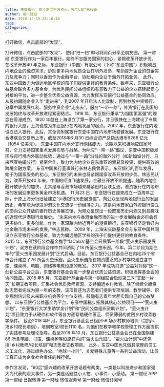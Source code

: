 ```yaml
---
title: 东亚银行：百年发展不忘初心，唯“大爱”永传承
author: 第一财经
date: 2018-12-19 23:16:16
tags: 
categories: 
---
```

打开微信，点击底部的“发现”，
<!-- more -->
打开微信，点击底部的“发现”，
使用“扫一扫”即可将网页分享至朋友圈。
第一财经
东亚银行作为一家百年银行，始终不忘服务国家的初心，紧跟改革开放步伐。在改革开放40 年之际，东亚银行（中国）有限公司（下称“东亚中国”）积极响应内地企业的融资需求，协助更多内地优质企业在境外发债，帮助提升企业的资金实力及竞争力；同时以香港作为金融平台，协助境内企业于海外开拓业务。
此外，东亚中国致力为偏远地区学校的孩子们提供更好的教育条件。数年来，东亚银行公益基金联合多方基金会，为优秀民间公益组织和有意致力于公益的企业搭建起爱心对接的平台，进一步整合优质公益资源，大力发挥东亚银行公益基金的协同效应。
从最初跟随企业入华“走进来”，到2007 年开启法人化改制，再到参股中资银行、分享中国发展红利、服务中资企业“走出去”，服务“一带一路”，外资银行在我国的发展始终与改革开放进程紧密结合。
1918 年，东亚银行秉承“为祖国策富强”的理念在香港成立，1920 年就在上海设立了第一家分行，并且很快在上海建设了专属的银行大厦，上海也成为东亚银行在内地发展的起点。2007 年，东亚银行在内地设立法人银行。此后，其全资附属银行东亚中国在内地市场稳健发展。东亚银行在香港联合交易所上市，截至2018年6 月30 日综合资产总额达港币8268 亿元（1054 亿美元）。
东亚中国在内地分支行网络庞大，长期以来积极响应国家号召，全力支持国家重点发展布局与战略。为响应“一带一路”倡议，东亚中国积极发挥与母行境内外联动优势，通过与“一带一路”沿线的海外分行（如新加坡分行、马来西亚纳闽分行）紧密合作，致力为内地企业在东南亚的贸易及投资，提供高效的跨境金融方案。
东亚中国执行董事兼行长林志民曾表示，东亚银行的百年发展，始于为国家服务的初心，东亚银行的未来也将紧跟国家改革开放的步伐。林志民认为，改革开放40 年来，中国的经济飞速发展，金融业开放不断提速。随着内地金融开放步伐的加快，尤其是与香港市场越来越紧密的互联互通，港资银行在内地市场的发展迎来更多黄金市场机遇。
11 月23 日，东亚银行在迎来成立一百周年之际，于原上海分行旧址建立“沪港银行历史展览馆”，向公众呈现两地银行业的发展历史，希望能为促进沪港文化交流尽一份绵薄之力。这是内地首家由外资银行设立的面向公众开放的银行历史类展览馆，为观众呈现出一段既富历史内涵又别具趣味的近现代沪港银行发展史。
“未来内地与香港金融市场的进一步发展融合必将会有更多协作、更多创新。作为一家深耕内地近百年的港资银行，东亚银行坚定看好内地金融市场未来的发展。”林志民称。
2009 年，上海宋庆龄基金会与东亚中国共同设立东亚银行公益基金，致力为偏远地区学校的孩子们提供更好的教育条件。2015 年，东亚银行公益基金携手“laCaixa”基金会开展第一阶段“萤火虫乐园发展计划”，双方在该阶段合作中共同资助了18 所萤火虫乐园。今年，第二阶段为期三年的“萤火虫乐园发展计划”正式启动。目前，东亚银行公益基金已在内地25个省市合计建立了76 所萤火虫乐园。萤火虫乐园指在物资匮乏的乡村学校建立含书库、课桌椅、电脑、网络等电教设施的教室。
2017 年成功打造“公益对对碰”这一创新公益平台之后，东亚银行基金会进一步整合优质公益资源，积极发挥基金会的协同效应。2018 年5 月，东亚银行基金会与第一财经联合启动第二季“支起一片天”长期支教项目，汇集社会优质教师资源，支持偏远乡村教育。除了继续全额资助志愿者完成为期一年的支教，该项目还为志愿者们提供专项培训、教学辅导、职业规划培训及未来职业机会等全方位支持，鼓励有志青年大胆实现自己的公益梦想。
以东亚银行公益基金为平台，东亚中国稳步拓展其核心公益项目——“萤火虫计划”、“东亚银行大学生助学金计划”和“民间公益组织资助计划”。“萤火虫计划”项目致力于从硬件和软件等各方面帮助硬件匮乏、师资薄弱的贫困乡村改善教学条件。
截至2018 年9 月，东亚银行基金会已组织56 场乡村教师培训（包括5 场乡村校长培训），培训教室/校长1110 名，为他们在教学和学校管理工作方面提供了实践参考及理论指导。截至2018 年10 月，东亚银行公益基金会已在全国捐建86 所含电脑、书库、课桌椅等设施在内的“萤火虫乐园”。“萤火虫计划”中还包括“乡村教师/校长培训”和志愿者支教项目。
此外，东亚中国也凭借其浓厚的员工义工文化，通过绿色办公、“地球一小时”、关爱特殊儿童等一系列公益活动，让员工真正成为企业社会责任的践行者。
 
 
李作言发现，“90后”感兴趣的改革开放话题有两类，一类是以科技进步和国家强大为代表的宏大事件，另一类是话题性小人物、小事件、小感动。
第一财经
APP
第一财经
日报微博
第一财经
微信服务号
第一财经
微信订阅号

